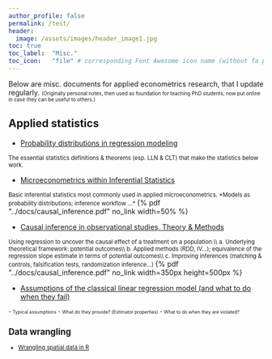 ```yaml
---
author_profile: false
permalink: /test/
header:
  image: /assets/images/header_image1.jpg
toc: true
toc_label: 	"Misc."
toc_icon: 	"file" # corresponding Font Awesome icon name (without fa prefix)
---
```



Below are misc. documents for applied econometrics research, that I update regularly.
<span style="font-size:0.7em;">
(Originally personal notes, then used as foundation for teaching PhD students, now put online in case they can be useful to others.)
</span>  


## Applied statistics
 
      
  - [Probability distributions in regression modeling](../docs/proba_theory.pdf)  
<span style="font-size:0.8em;">
The essential statistics definitions & theorems (esp. LLN & CLT) that make the statistics below work.
</span>  


  - [Microeconometrics within Inferential Statistics](../docs/microeconometrics.pdf)  
<span style="font-size:0.8em;">
Basic inferential statistics most commonly used in applied microeconometrics. *Models as probability distributions; inference workflow ...*
</span>  
{% pdf "../docs/causal_inference.pdf" no_link width=50% %}
      
      
  - [Causal inference in observational studies, Theory & Methods](../docs/causal_inference.pdf)  
<span style="font-size:0.8em;">
Using regression to uncover the causal effect of a treatment on a population.\\
a.   Underlying theoretical framework: potential outcomes\\
b.   Applied methods (RDD, IV...); equivalence of the regression slope estimate in terms of potential outcomes\\
c.   Improving inferences (matching & controls, falsification tests, randomization inference...)
</span>  
{% pdf "../docs/causal_inference.pdf" no_link width=350px height=500px %}

      
  - [Assumptions of the classical linear regression model (and what to do when they fail)](../docs/CLRM&estimators.pdf)  
<span style="font-size:0.8em;">
    - <span style="font-size:0.8em;"> Typical assumptions</span>  
    - <span style="font-size:0.8em;"> What do they provide? (Estimator properties)</span>  
    - <span style="font-size:0.8em;"> What to do when they are violated?</span>  

<object data="../docs/causal_inference.pdf" width="1000" height="1000" type='application/pdf'/></object>


## Data wrangling

  - [Wrangling spatial data in R](../docs/spatialData_R.pdf)

